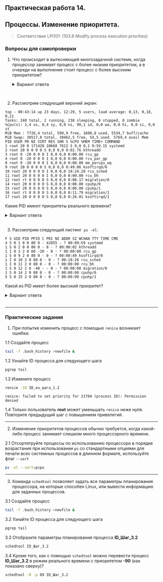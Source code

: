 ## Практическая работа 14. 
## Процессы. Изменение приоритета.

> Соответствие LPI101: (103.6 Modify process execution priorities)

### Вопросы для самопроверки
1. Что происходит в вытесняющей многозадачной системе, когда процессор занимает процесс с более низким приоритетом, а в очереди на выполнение стоит процесс с более высоким приоритетом?

    <details>
    <summary>Вариант ответа</summary>

    Процесс с более низким приоритетом приостанавливается, и вместо него выполняется процесс с более высоким приоритетом.
    
    </details>
<br> 


2. Рассмотрим следующий верхний экран:

```console
top - 08:43:14 up 23 days, 12:29, 5 users, load average: 0,13, 0,18, 0,21
Tasks: 240 total, 2 running, 238 sleeping, 0 stopped, 0 zombie
%Cpu(s): 1,4 us, 0,4 sy, 0,0 ni, 98,1 id, 0,0 wa, 0,0 hi, 0,0 si, 0,0 st
MiB Mem : 7726,4 total, 590,9 free, 1600,8 used, 5534,7 buff/cache
MiB Swap: 30517,0 total, 30462,5 free, 54,5 used. 5769,4 avail Mem
PID USER PR NI VIRT RES SHR S %CPU %MEM TIME+ COMMAND
1 root 20 0 171420 10668 7612 S 0,0 0,1 9:59.15 systemd
2 root 20 0 0 0 0 S 0,0 0,0 0:02.76 kthreadd
3 root 0 -20 0 0 0 I 0,0 0,0 0:00.00 rcu_gp
4 root 0 -20 0 0 0 I 0,0 0,0 0:00.00 rcu_par_gp
8 root 0 -20 0 0 0 I 0,0 0,0 0:00.00 mm_percpu_wq
9 root 20 0 0 0 0 S 0,0 0,0 0:49.06 ksoftirqd/0
10 root 20 0 0 0 0 I 0,0 0,0 18:24.20 rcu_sched
11 root 20 0 0 0 0 I 0,0 0,0 0:00.00 rcu_bh
12 root rt 0 0 0 0 S 0,0 0,0 0:08.17 migration/0
14 root 20 0 0 0 0 S 0,0 0,0 0:00.00 cpuhp/0
15 root 20 0 0 0 0 S 0,0 0,0 0:00.00 cpuhp/1
16 root rt 0 0 0 0 S 0,0 0,0 0:11.79 migration/1
17 root 20 0 0 0 0 S 0,0 0,0 0:26.01 ksoftirqd/1
```
Какие PID имеют приоритеты реального времени?

<details>
    <summary>Вариант ответа</summary>

    PIDs 12 и 16.
    
</details>
<br> 


3. Рассмотрим следующий листинг` ps -el`:
```console
F S UID PID PPID C PRI NI ADDR SZ WCHAN TTY TIME CMD
4 S 0 1 0 0 80 0 - 42855 - ? 00:09:59 systemd
1 S 0 2 0 0 80 0 - 0 - ? 00:00:02 kthreadd
1 I 0 3 2 0 60 -20 - 0 - ? 00:00:00 rcu_gp
1 S 0 9 2 0 80 0 - 0 - ? 00:00:49 ksoftirqd/0
1 I 0 10 2 0 80 0 - 0 - ? 00:18:26 rcu_sched
1 I 0 11 2 0 80 0 - 0 - ? 00:00:00 rcu_bh
1 S 0 12 2 0 -40 - - 0 - ? 00:00:08 migration/0
1 S 0 14 2 0 80 0 - 0 - ? 00:00:00 cpuhp/0
5 S 0 15 2 0 80 0 - 0 - ? 00:00:00 cpuhp/1
```
Какой из PID имеет более высокий приоритет?

<details>
    <summary>Вариант ответа</summary>

    PID 12
    
</details>
<br> 



---
### Практические задания

1. При попытке изменить процесс с помощью `renice` возникает ошибка:

1.1 Создайте процесс
```sh
tail -f .bash_history >newfile &
```

1.2 Узнайте ID процесса для следующего шага
```sh
pgrep tail
```

1.3 Измените процесс
```sh
renice -10 ID_из_шага_1.2
```

```
renice: failed to set priority for 21704 (process ID): Permission denied
```

1.4 Только пользователь **root** может уменьшать `renice` ниже нуля. Повторите предыдущий шаг с повышением привелегий.

---
2. Изменение приоритетов процессов обычно требуется, когда какой-либо процесс занимает слишком много процессорного времени. 

2.1 Отсортитруйте процессы по использованию процессора в порядке возрастания при использовании `ps` со стандартными опциями для печати всех системных процессов в длинном формате, используйте флаг `--sort`

```sh
ps -el --sort=pcpu
```

---
3. Команда `schedtool` позволяет задать все параметры планирования процессора, на которые способен Linux, или вывести информацию для заданных процессов. 

3.1 Создайте процесс
```sh
tail -f .bash_history >newfile &
```

3.2 Узнайте ID процесса для следующего шага
```sh
pgrep tail
```

3.3 Отобразите параметры планирования процесса **ID_Шаг_3.2** 

```sh
schedtool ID_Шаг_3.2
```

3.4 Кроме того, как с помощью `schedtool` можно перевести процесс **ID_Шаг_3.2** в режим реального времени с приоритетом **-90** (как показано сверху)?

```sh
schedtool -R -p 89 ID_Шаг_3.2
```